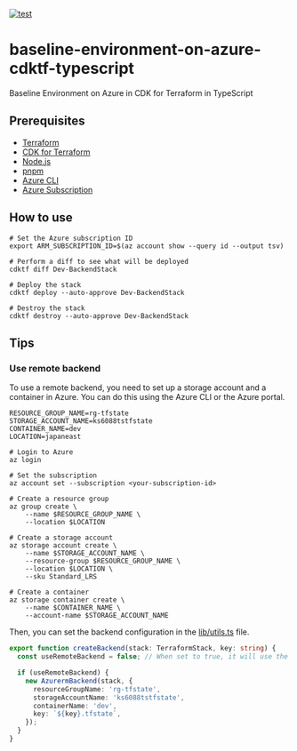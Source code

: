 [![test](https://github.com/ks6088ts-labs/baseline-environment-on-azure-cdktf-typescript/actions/workflows/test.yaml/badge.svg?branch=main)](https://github.com/ks6088ts-labs/baseline-environment-on-azure-cdktf-typescript/actions/workflows/test.yaml?query=branch%3Amain)

# baseline-environment-on-azure-cdktf-typescript

Baseline Environment on Azure in CDK for Terraform in TypeScript

## Prerequisites

- [Terraform](https://developer.hashicorp.com/terraform/install)
- [CDK for Terraform](https://developer.hashicorp.com/terraform/cdktf)
- [Node.js](https://nodejs.org/en/download/)
- [pnpm](https://pnpm.io/installation)
- [Azure CLI](https://learn.microsoft.com/en-us/cli/azure/install-azure-cli)
- [Azure Subscription](https://azure.microsoft.com/en-us)

## How to use

```shell
# Set the Azure subscription ID
export ARM_SUBSCRIPTION_ID=$(az account show --query id --output tsv)

# Perform a diff to see what will be deployed
cdktf diff Dev-BackendStack

# Deploy the stack
cdktf deploy --auto-approve Dev-BackendStack

# Destroy the stack
cdktf destroy --auto-approve Dev-BackendStack
```

## Tips

### Use remote backend

To use a remote backend, you need to set up a storage account and a container in Azure. You can do this using the Azure CLI or the Azure portal.

```shell
RESOURCE_GROUP_NAME=rg-tfstate
STORAGE_ACCOUNT_NAME=ks6088tstfstate
CONTAINER_NAME=dev
LOCATION=japaneast

# Login to Azure
az login

# Set the subscription
az account set --subscription <your-subscription-id>

# Create a resource group
az group create \
    --name $RESOURCE_GROUP_NAME \
    --location $LOCATION

# Create a storage account
az storage account create \
    --name $STORAGE_ACCOUNT_NAME \
    --resource-group $RESOURCE_GROUP_NAME \
    --location $LOCATION \
    --sku Standard_LRS

# Create a container
az storage container create \
    --name $CONTAINER_NAME \
    --account-name $STORAGE_ACCOUNT_NAME
```

Then, you can set the backend configuration in the [lib/utils.ts](./lib/utils.ts) file.

```typescript
export function createBackend(stack: TerraformStack, key: string) {
  const useRemoteBackend = false; // When set to true, it will use the remote backend

  if (useRemoteBackend) {
    new AzurermBackend(stack, {
      resourceGroupName: 'rg-tfstate',
      storageAccountName: 'ks6088tstfstate',
      containerName: 'dev',
      key: `${key}.tfstate`,
    });
  }
}
```
